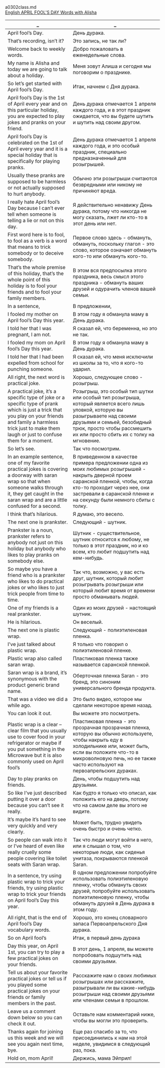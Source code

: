 a0302class.md  
[English APRIL FOOL'S DAY Words with Alisha
](https://www.youtube.com/watch?v=w6q5MdGYSQw)  




_|_
--|--
April fool’s Day.|День дурака.
That’s recording, isn’t it?|Это запись, не так ли?
Welcome back to weekly words.|Добро пожаловать в еженедельные слова.
My name is Alisha and today we are going to talk about a holiday.|Меня зовут Алиша и сегодня мы поговорим о празднике.
So let’s get started with April fool’s Day.|Итак, начнем с Дня дурака.
April fool’s Day is the 1st of April every year and on this particular holiday, you are expected to play jokes and pranks on your friend.|День дурака отмечается 1 апреля каждого года, и в этот праздник ожидается, что вы будете шутить и шутить над своим другом.
April fool’s Day is celebrated on the 1st of April every year and it is a special holiday that is specifically for playing pranks.|День дурака отмечается 1 апреля каждого года, и это особый праздник, специально предназначенный для розыгрышей.
Usually these pranks are supposed to be harmless or not actually supposed to hurt anybody.|Обычно эти розыгрыши считаются безвредными или никому не причиняют вреда.
I really hate April fool’s Day because I can’t ever tell when someone is telling a lie or not on this day.|Я действительно ненавижу День дурака, потому что никогда не могу сказать, лжет ли кто-то в этот день или нет.
First word here is to fool, to fool as a verb is a word that means to trick somebody or to deceive somebody.|Первое слово здесь - обмануть, обмануть, поскольку глагол - это слово, которое означает обмануть кого-то или обмануть кого-то.
That’s the whole premise of this holiday, that’s the whole point of this holiday is to fool your friends and to fool your family members.|В этом вся предпосылка этого праздника, весь смысл этого праздника - обмануть ваших друзей и одурачить членов вашей семьи.
In a sentence,|В предложении,
I fooled my mother on April fool’s Day this year.|В этом году я обманула маму в День дурака.
I told her that I was pregnant, I am not.|Я сказал ей, что беременна, но это не так.
I fooled my mom on April fool’s Day this year.|В этом году я обманула маму в День дурака.
I told her that I had been expelled from school for punching someone.|Я сказал ей, что меня исключили из школы за то, что я кого-то ударил.
All right, the next word is practical joke.|Хорошо, следующее слово - розыгрыш.
A practical joke, it’s a specific type of joke or a specific type of prank which is just a trick that you play on your friends and family a harmless trick just to make them laugh or just to confuse them for a moment.|Розыгрыш, это особый тип шутки или особый тип розыгрыша, который является всего лишь уловкой, которую вы разыгрываете над своими друзьями и семьей, безобидный трюк, просто чтобы рассмешить их или просто сбить их с толку на мгновение.
So let’s see.|Так что посмотрим.
In an example sentence, one of my favorite practical jokes is covering a doorway with saran wrap so that when someone walks through it, they get caught in the saran wrap and are a little confused for a second.|В приведенном в качестве примера предложении одна из моих любимых розыгрышей - накрыть дверной проем саранской пленкой, чтобы, когда кто-то проходит через нее, они застревали в саранской пленке и на секунду были немного сбиты с толку.
I think that’s hilarious.|Я думаю, это весело.
The next one is prankster.|Следующий - шутник.
Prankster is a noun, prankster refers to anybody not just on this holiday but anybody who likes to play pranks on somebody else.|Шутник - существительное, шутник относится к любому, не только в этот праздник, но и ко всем, кто любит подшутить над кем-нибудь.
So maybe you have a friend who is a prankster who likes to do practical jokes or who likes to just trick people from time to time.|Так что, возможно, у вас есть друг, шутник, который любит розыгрывать розыгрыши или который любит время от времени просто обманывать людей.
One of my friends is a real prankster.|Один из моих друзей - настоящий шутник.
He is hilarious.|Он веселый.
The next one is plastic wrap.|Следующий - полиэтиленовая пленка.
I’ve just talked about plastic wrap.|Я только что говорил о полиэтиленовой пленке.
Plastic wrap also called saran wrap.|Пластиковая пленка также называется саранской пленкой.
Saran wrap is a brand, it’s synonymous with the product generic brand name.|Оберточная пленка Saran - это бренд, это синоним универсального бренда продукта.
That was a video we did a while ago.|Это было видео, которое мы сделали некоторое время назад.
You can look it out.|Вы можете это посмотреть.
Plastic wrap is a clear – clear film that you usually use to cover food in your refrigerator or maybe if you put something in the Microwave but it is also commonly used on April fool’s|Пластиковая пленка - это прозрачная прозрачная пленка, которую вы обычно используете, чтобы накрыть еду в холодильнике или, может быть, если вы положите что-то в микроволновую печь, но ее также часто используют на первоапрельских дураках.
Day to play pranks on friends.|День, чтобы подшутить над друзьями.
So like I’ve just described putting it over a door because you can’t see it really.|Как будто я только что описал, как положить его на дверь, потому что на самом деле вы этого не видите.
It’s maybe it’s hard to see very quickly and very clearly.|Может быть, трудно увидеть очень быстро и очень четко.
So people can walk into it or I’ve heard of even like really cruelly some people covering like toilet seats with Saran wrap.|Так что люди могут войти в него, или я слышал о том, что некоторые люди, как сиденья унитаза, покрываются пленкой Saran.
In a sentence, try using plastic wrap to trick your friends, try using plastic wrap to trick your friends on April fool’s Day this year.|В одном предложении попробуйте использовать полиэтиленовую пленку, чтобы обмануть своих друзей, попробуйте использовать полиэтиленовую пленку, чтобы обмануть друзей в День дурака в этом году.
All right, that is the end of April fool’s Day vocabulary words.|Хорошо, это конец словарного запаса Первоапрельского Дня дурака.
So on April fool’s|Итак, в первый день дурака
Day this year, on April 1st, you can try to play a few practical jokes on your friends.|В этот день, 1 апреля, вы можете попробовать подшутить над своими друзьями.
Tell us about your favorite practical jokes or tell us if you played some practical jokes on your friends or family members in the past.|Расскажите нам о своих любимых розыгрышах или расскажите, разыгрывали ли вы какие-нибудь розыгрыши над своими друзьями или членами семьи в прошлом.
Leave us a comment down below so you can check it out.|Оставьте нам комментарий ниже, чтобы вы могли это проверить.
Thanks again for joining us this week and we will see you again next time, bye.|Еще раз спасибо за то, что присоединились к нам на этой неделе, увидимся в следующий раз, пока.
Hold on, mom April!|Держись, мама Эйприл!
